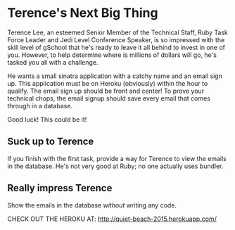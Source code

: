 # Terence's Next Big Thing

Terence Lee, an esteemed Senior Member of the Technical Staff, Ruby Task Force Leader and Jedi Level Conference Speaker, is so impressed with the skill level of gSchool that he's ready to leave it all behind to invest in one of you. However, to help determine where is millions of dollars will go, he's tasked you all with a challenge.

He wants a small sinatra application with a catchy name and an email sign up. This application must be on Heroku (obviously) within the hour to qualify. The email sign up should be front and center! To prove your technical chops, the email signup should save every email that comes through in a database.

Good luck! This could be it!

## Suck up to Terence

If you finish with the first task, provide a way for Terence to view the emails in the database. He's not very good at Ruby; no one actually uses bundler.

## Really impress Terence

Show the emails in the database *without* writing any code.



CHECK OUT THE HEROKU AT:
http://quiet-beach-2015.herokuapp.com/
